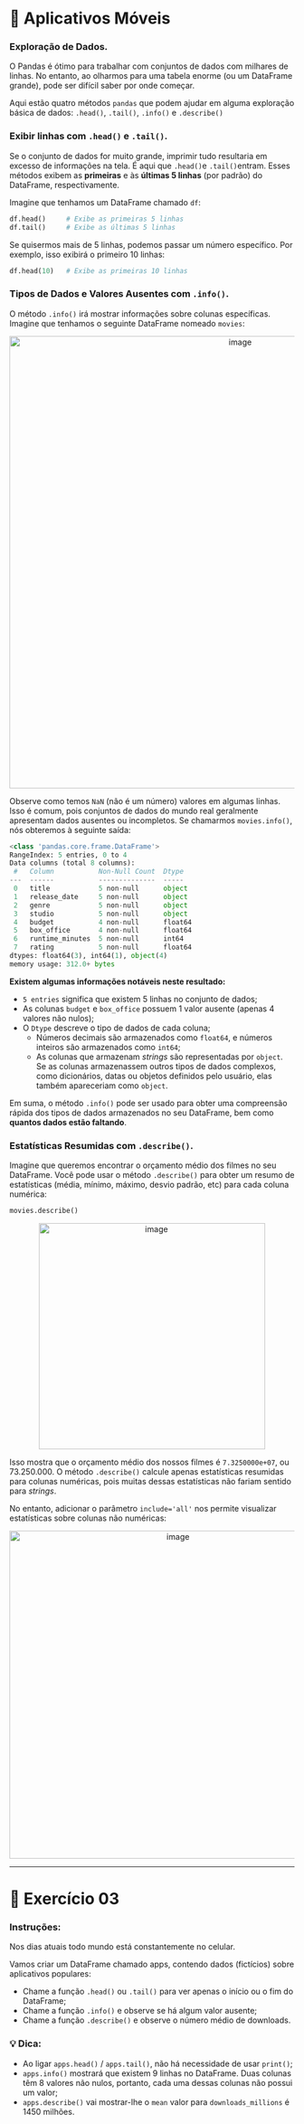 # 📱 Aplicativos Móveis

### Exploração de Dados.
O Pandas é ótimo para trabalhar com conjuntos de dados com milhares de linhas. No entanto, ao olharmos para uma tabela enorme (ou um DataFrame grande), pode ser difícil saber por onde começar.

Aqui estão quatro métodos `pandas` que podem ajudar em alguma exploração básica de dados:
`.head()`, `.tail()`, `.info()` e `.describe()`

### Exibir linhas com `.head()` e `.tail()`.
Se o conjunto de dados for muito grande, imprimir tudo resultaria em excesso de informações na tela. É aqui que `.head()`e `.tail()`entram. Esses métodos exibem as **primeiras** e às **últimas 5 linhas** (por padrão) do DataFrame, respectivamente.

Imagine que tenhamos um DataFrame chamado `df`:
```python
df.head()     # Exibe as primeiras 5 linhas
df.tail()     # Exibe as últimas 5 linhas
```

Se quisermos mais de 5 linhas, podemos passar um número específico. Por exemplo, isso exibirá o primeiro 10 linhas:
```python
df.head(10)   # Exibe as primeiras 10 linhas
```

### Tipos de Dados e Valores Ausentes com `.info()`.
O método `.info()` irá mostrar informações sobre colunas específicas. Imagine que tenhamos o seguinte DataFrame nomeado `movies`:

<div align="center">
  <img width="800" alt="image" src="https://github.com/user-attachments/assets/3347efc3-bffa-4ebb-a726-eb5e7fb56a6b" />
</div>

Observe como temos `NaN` (não é um número) valores em algumas linhas. Isso é comum, pois conjuntos de dados do mundo real geralmente apresentam dados ausentes ou incompletos.
Se chamarmos `movies.info()`, nós obteremos à seguinte saída:

```python
<class 'pandas.core.frame.DataFrame'>
RangeIndex: 5 entries, 0 to 4
Data columns (total 8 columns):
 #   Column           Non-Null Count  Dtype
---  ------           --------------  -----
 0   title            5 non-null      object
 1   release_date     5 non-null      object
 2   genre            5 non-null      object
 3   studio           5 non-null      object
 4   budget           4 non-null      float64
 5   box_office       4 non-null      float64
 6   runtime_minutes  5 non-null      int64
 7   rating           5 non-null      float64
dtypes: float64(3), int64(1), object(4)
memory usage: 312.0+ bytes
```

**Existem algumas informações notáveis neste resultado:**
* `5 entries` significa que existem 5 linhas no conjunto de dados;
* As colunas `budget` e `box_office` possuem 1 valor ausente (apenas 4  valores não nulos);
* O `Dtype` descreve o tipo de dados de cada coluna;
  * Números decimais são armazenados como `float64`, e números inteiros são armazenados como `int64`;
  * As colunas que armazenam _strings_ são representadas por `object`. Se as colunas armazenassem outros tipos de dados complexos, como dicionários, datas ou objetos definidos pelo usuário, elas também apareceriam como `object`.

Em suma, o método `.info()` pode ser usado para obter uma compreensão rápida dos tipos de dados armazenados no seu DataFrame, bem como **quantos dados estão faltando**.

### Estatísticas Resumidas com `.describe()`.
Imagine que queremos encontrar o orçamento médio dos filmes no seu DataFrame. Você pode usar o método `.describe()` para obter um resumo de estatísticas (média, mínimo, máximo, desvio padrão, etc) para cada coluna numérica:

```python
movies.describe()
```

<div align="center">
  <img width="400" alt="image" src="https://github.com/user-attachments/assets/eecf7df2-3b90-4404-8e40-81e514a1415f" />
</div>


Isso mostra que o orçamento médio dos nossos filmes é `7.3250000e+07`, ou 73.250.000. O método `.describe()` calcule apenas estatísticas resumidas para colunas numéricas, pois muitas dessas estatísticas não fariam sentido para _strings_.

No entanto, adicionar o parâmetro `include='all'` nos permite visualizar estatísticas sobre colunas não numéricas:

<div align="center">
  <img width="580" alt="image" src="https://github.com/user-attachments/assets/e0feda9f-e5f5-49ec-9ee3-5c884a719361" />
</div>

---
# 📝 Exercício 03

### Instruções:
Nos dias atuais todo mundo está constantemente no celular.

Vamos criar um DataFrame chamado apps, contendo dados (fictícios) sobre aplicativos populares:
* Chame a função `.head()` ou `.tail()` para ver apenas o início ou o fim do DataFrame;
* Chame a função `.info()` e observe se há algum valor ausente;
* Chame a função `.describe()` e observe o número médio de downloads.

### 💡 Dica:
* Ao ligar `apps.head()` / `apps.tail()`, não há necessidade de usar `print()`;
* `apps.info()` mostrará que existem 9 linhas no DataFrame. Duas colunas têm 8 valores não nulos, portanto, cada uma dessas colunas não possui um valor;
* `apps.describe()` vai mostrar-lhe o `mean` valor para `downloads_millions` é 1450 milhões.


